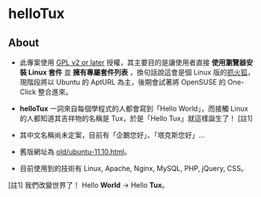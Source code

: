 # helloTux

## About

* 此專案使用 [GPL v2 or later](http://www.gnu.org/licenses/gpl.html) 授權，其主要目的是讓使用者直接 **使用瀏覽器安裝 Linux 套件** 並 **擁有專屬套件列表** ，換句話說這會是個 Linux 版的[抓火狐](http://gfx.tw/)，現階段將以 Ubuntu 的 AptURL 為主，後期會試著將 OpenSUSE 的 One-Click 整合進來。

* **helloTux** 一詞來自每個學程式的人都會寫到「Hello World」，而接觸 Linux 的人都知道其吉祥物的名稱是 Tux，於是「Hello Tux」就這樣誕生了！ [註1]

* 其中文名稱尚未定案，目前有「企鵝您好」、「塔克斯您好」...

* 舊版網址為 [old/ubuntu-11.10.html](http://hellotux.dev.drx.tw/old/ubuntu-11.10.html)。

* 目前使用到的技術有 Linux, Apache, Nginx, MySQL, PHP, jQuery, CSS。

 [註1] 我們改變世界了！ Hello **World** →  Hello **Tux**。

